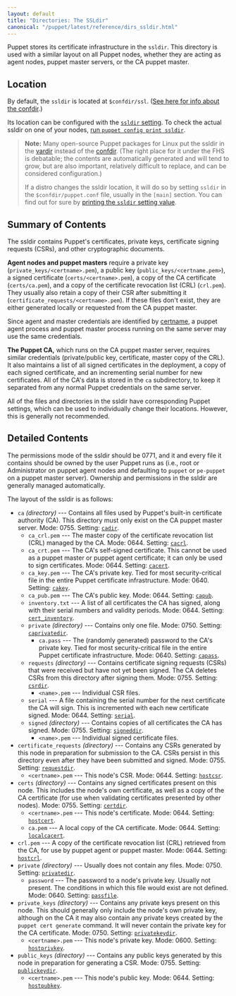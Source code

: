 ```yaml
---
layout: default
title: "Directories: The SSLdir"
canonical: "/puppet/latest/reference/dirs_ssldir.html"
---
```



[ssldir]: /references/3.5.latest/configuration.html#ssldir
[cadir]: /references/3.5.latest/configuration.html#cadir
[cacrl]: /references/3.5.latest/configuration.html#cacrl
[cacert]: /references/3.5.latest/configuration.html#cacert
[cakey]: /references/3.5.latest/configuration.html#cakey
[capub]: /references/3.5.latest/configuration.html#capub
[cert_inventory]: /references/3.5.latest/configuration.html#certinventory
[caprivatedir]: /references/3.5.latest/configuration.html#caprivatedir
[capass]: /references/3.5.latest/configuration.html#capass
[csrdir]: /references/3.5.latest/configuration.html#csrdir
[serial]: /references/3.5.latest/configuration.html#serial
[signeddir]: /references/3.5.latest/configuration.html#signeddir
[requestdir]: /references/3.5.latest/configuration.html#requestdir
[hostcsr]: /references/3.5.latest/configuration.html#hostcsr
[certdir]: /references/3.5.latest/configuration.html#certdir
[hostcert]: /references/3.5.latest/configuration.html#hostcert
[localcacert]: /references/3.5.latest/configuration.html#localcacert
[hostcrl]: /references/3.5.latest/configuration.html#hostcrl
[privatedir]: /references/3.5.latest/configuration.html#privatedir
[passfile]: /references/3.5.latest/configuration.html#passfile
[privatekeydir]: /references/3.5.latest/configuration.html#privatekeydir
[hostprivkey]: /references/3.5.latest/configuration.html#hostprivkey
[publickeydir]: /references/3.5.latest/configuration.html#publickeydir
[hostpubkey]: /references/3.5.latest/configuration.html#hostpubkey
[vardir]: ./dirs_vardir.html
[confdir]: ./dirs_confdir.html
[certname]: /references/3.5.latest/configuration.html#certname
[print_settings]: ./config_print.html



Puppet stores its certificate infrastructure in the `ssldir`. This directory is used with a similar layout on all Puppet nodes, whether they are acting as agent nodes, puppet master servers, or the CA puppet master.


## Location

By default, the `ssldir` is located at `$confdir/ssl`. ([See here for info about the confdir][confdir].)

Its location can be configured with the [`ssldir` setting][ssldir]. To check the actual ssldir on one of your nodes, [run `puppet config print ssldir`][print_settings].

> **Note:** Many open-source Puppet packages for Linux put the ssldir in the [vardir][] instead of the [confdir][]. (The right place for it under the FHS is debatable; the contents are automatically generated and will tend to grow, but are also important, relatively difficult to replace, and can be considered configuration.)
>
> If a distro changes the ssldir location, it will do so by setting `ssldir` in the `$confdir/puppet.conf` file, usually in the `[main]` section. You can find out for sure by [printing the `ssldir` setting value][print_settings].

## Summary of Contents

The ssldir contains Puppet's certificates, private keys, certificate signing requests (CSRs), and other cryptographic documents.

**Agent nodes and puppet masters** require a private key (`private_keys/<certname>.pem`), a public key (`public_keys/<certname.pem>`), a signed certificate (`certs/<certname>.pem`), a copy of the CA certificate (`certs/ca.pem`), and a copy of the certificate revocation list (CRL) (`crl.pem`). They usually also retain a copy of their CSR after submitting it (`certificate_requests/<certname>.pem`). If these files don't exist, they are either generated locally or requested from the CA puppet master.

Since agent and master credentials are identified by [certname][], a puppet agent process and puppet master process running on the same server may use the same credentials.

**The Puppet CA,** which runs on the CA puppet master server, requires similar credentials (private/public key, certificate, master copy of the CRL). It also maintains a list of all signed certificates in the deployment, a copy of each signed certificate, and an incrementing serial number for new certificates. All of the CA's data is stored in the `ca` subdirectory, to keep it separated from any normal Puppet credentials on the same server.

All of the files and directories in the ssldir have corresponding Puppet settings, which can be used to individually change their locations. However, this is generally not recommended.


## Detailed Contents

The permissions mode of the ssldir should be 0771, and it and every file it contains should be owned by the user Puppet runs as (i.e., root or Administrator on puppet agent nodes and defaulting to `puppet` or `pe-puppet` on a puppet master server). Ownership and permissions in the ssldir are generally managed automatically.

The layout of the ssldir is as follows:

* `ca` _(directory)_ --- Contains all files used by Puppet's built-in certificate authority (CA). This directory must only exist on the CA puppet master server. Mode: 0755. Setting: [`cadir`][cadir].
    * `ca_crl.pem` --- The master copy of the certificate revocation list (CRL) managed by the CA. Mode: 0644. Setting: [`cacrl`][cacrl].
    * `ca_crt.pem` --- The CA's self-signed certificate. This cannot be used as a puppet master or puppet agent certificate; it can only be used to sign certificates. Mode: 0644. Setting: [`cacert`][cacert].
    * `ca_key.pem` --- The CA's private key. Tied for most security-critical file in the entire Puppet certificate infrastructure. Mode: 0640. Setting: [`cakey`][cakey].
    * `ca_pub.pem` --- The CA's public key. Mode: 0644. Setting: [`capub`][capub].
    * `inventory.txt` --- A list of all certificates the CA has signed, along with their serial numbers and validity periods. Mode: 0644. Setting: [`cert_inventory`][cert_inventory].
    * `private` _(directory)_ --- Contains only one file. Mode: 0750. Setting: [`caprivatedir`][caprivatedir].
        * `ca.pass` --- The (randomly generated) password to the CA's private key. Tied for most security-critical file in the entire Puppet certificate infrastructure. Mode: 0640. Setting: [`capass`][capass].
    * `requests` _(directory)_ --- Contains certificate signing requests (CSRs) that were received but have not yet been signed. The CA deletes CSRs from this directory after signing them. Mode: 0755. Setting: [`csrdir`][csrdir].
        * `<name>.pem` --- Individual CSR files.
    * `serial` --- A file containing the serial number for the next certificate the CA will sign. This is incremented with each new certificate signed. Mode: 0644. Setting: [`serial`][serial].
    * `signed` _(directory)_ --- Contains copies of all certificates the CA has signed. Mode: 0755. Setting: [`signeddir`][signeddir].
        * `<name>.pem` --- Individual signed certificate files.
* `certificate_requests` _(directory)_ --- Contains any CSRs generated by this node in preparation for submission to the CA. CSRs persist in this directory even after they have been submitted and signed. Mode: 0755. Setting: [`requestdir`][requestdir].
    * `<certname>.pem` --- This node's CSR. Mode: 0644. Setting: [`hostcsr`][hostcsr].
* `certs` _(directory)_ --- Contains any signed certificates present on this node. This includes the node's own certificate, as well as a copy of the CA certificate (for use when validating certificates presented by other nodes). Mode: 0755. Setting: [`certdir`][certdir].
    * `<certname>.pem` --- This node's certificate. Mode: 0644. Setting: [`hostcert`][hostcert].
    * `ca.pem` --- A local copy of the CA certificate. Mode: 0644. Setting: [`localcacert`][localcacert].
* `crl.pem` --- A copy of the certificate revocation list (CRL) retrieved from the CA, for use by puppet agent or puppet master. Mode: 0644. Setting: [`hostcrl`][hostcrl].
* `private` _(directory)_ --- Usually does not contain any files. Mode: 0750. Setting: [`privatedir`][privatedir].
    * `password` --- The password to a node's private key. Usually not present. The conditions in which this file would exist are not defined. Mode: 0640. Setting: [`passfile`][passfile].
* `private_keys` _(directory)_ --- Contains any private keys present on this node. This should generally only include the node's own private key, although on the CA it may also contain any private keys created by the `puppet cert generate` command. It will never contain the private key for the CA certificate. Mode: 0750. Setting: [`privatekeydir`][privatekeydir].
    * `<certname>.pem` --- This node's private key. Mode: 0600. Setting: [`hostprivkey`][hostprivkey].
* `public_keys` _(directory)_ --- Contains any public keys generated by this node in preparation for generating a CSR. Mode: 0755. Setting: [`publickeydir`][publickeydir].
    * `<certname>.pem` --- This node's public key. Mode: 0644. Setting: [`hostpubkey`][hostpubkey].
